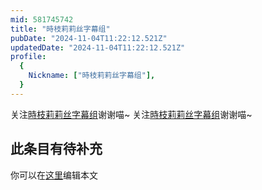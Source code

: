 ```yaml
---
mid: 581745742
title: "時枝莉莉丝字幕组"
pubDate: "2024-11-04T11:22:12.521Z"
updatedDate: "2024-11-04T11:22:12.521Z"
profile:
  {
    Nickname: ["時枝莉莉丝字幕组"],
  }
---
```


关注[時枝莉莉丝字幕组](https://space.bilibili.com/581745742)谢谢喵~ 关注[時枝莉莉丝字幕组](https://space.bilibili.com/581745742)谢谢喵~

## 此条目有待补充
你可以在[这里](https://github.com/Yuhanawa/VTuber.ICU/edit/master/src/content/v/時枝莉莉丝字幕组/index.md)编辑本文
